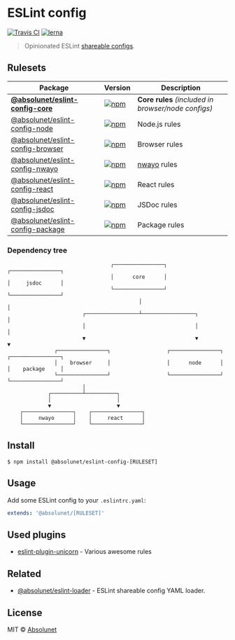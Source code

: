 # ESLint config
[![Travis CI](https://travis-ci.com/absolunet/eslint-config.svg?branch=master)](https://travis-ci.com/absolunet/eslint-config/builds)
[![lerna](https://img.shields.io/badge/maintained%20with-lerna-cc00ff.svg)](https://lernajs.io/)

> Opinionated ESLint [shareable configs](https://eslint.org/docs/developer-guide/shareable-configs.html).

## Rulesets

| Package | Version | Description |
|---|---|---|
| **[@absolunet/eslint-config-core](packages/core)** | [![npm](https://img.shields.io/npm/v/@absolunet/eslint-config-core.svg)](https://www.npmjs.com/package/@absolunet/eslint-config-core) | **Core rules** *(included in browser/node configs)* |
| [@absolunet/eslint-config-node](packages/node) | [![npm](https://img.shields.io/npm/v/@absolunet/eslint-config-node.svg)](https://www.npmjs.com/package/@absolunet/eslint-config-node) | Node.js rules |
| [@absolunet/eslint-config-browser](packages/browser) | [![npm](https://img.shields.io/npm/v/@absolunet/eslint-config-browser.svg)](https://www.npmjs.com/package/@absolunet/eslint-config-browser) | Browser rules |
| [@absolunet/eslint-config-nwayo](packages/nwayo) | [![npm](https://img.shields.io/npm/v/@absolunet/eslint-config-nwayo.svg)](https://www.npmjs.com/package/@absolunet/eslint-config-nwayo) | [nwayo](https://absolunet.github.io/nwayo/) rules |
| [@absolunet/eslint-config-react](packages/react) | [![npm](https://img.shields.io/npm/v/@absolunet/eslint-config-react.svg)](https://www.npmjs.com/package/@absolunet/eslint-config-react) | React rules |
| [@absolunet/eslint-config-jsdoc](packages/jsdoc) | [![npm](https://img.shields.io/npm/v/@absolunet/eslint-config-jsdoc.svg)](https://www.npmjs.com/package/@absolunet/eslint-config-jsdoc) | JSDoc rules |
| [@absolunet/eslint-config-package](packages/package) | [![npm](https://img.shields.io/npm/v/@absolunet/eslint-config-package.svg)](https://www.npmjs.com/package/@absolunet/eslint-config-package) | Package rules |

### Dependency tree
```
                                 ┌────────────────┐                            ┌────────────────┐
                                 │      core      │                            │     jsdoc      │
                                 └────────────────┘                            └────────────────┘
                                          │                                             │
                        ┌─────────────────┴─────────────────┐                           │
                        │                                   │                           │
                        ▼                                   ▼                           ▼
               ┌────────────────┐                  ┌────────────────┐          ┌────────────────┐
               │    browser     │                  │      node      │          │    package     │
               └────────────────┘                  └────────────────┘          └────────────────┘
                        │
             ┌──────────┴──────────┐
             │                     │
             ▼                     ▼
    ┌────────────────┐    ┌────────────────┐
    │     nwayo      │    │     react      │
    └────────────────┘    └────────────────┘
```


## Install

```
$ npm install @absolunet/eslint-config-[RULESET]
```


## Usage

Add some ESLint config to your `.eslintrc.yaml`:

```yaml
extends: '@absolunet/[RULESET]'
```


## Used plugins

- [eslint-plugin-unicorn](https://github.com/sindresorhus/eslint-plugin-unicorn) - Various awesome rules


## Related

- [@absolunet/eslint-loader](https://github.com/absolunet/node-eslint-loader) - ESLint shareable config YAML loader.


## License
MIT © [Absolunet](https://absolunet.com)
